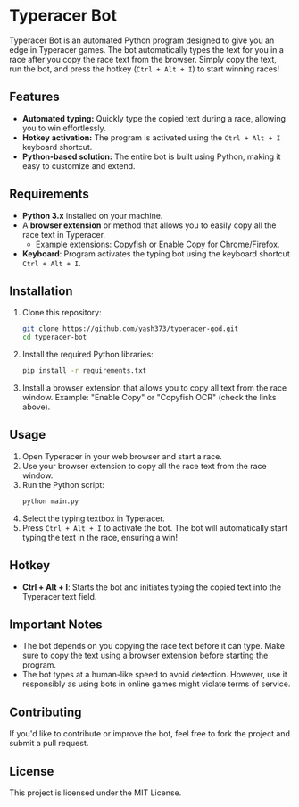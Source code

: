 # Typeracer Bot

Typeracer Bot is an automated Python program designed to give you an edge in Typeracer games. The bot automatically types the text for you in a race after you copy the race text from the browser. Simply copy the text, run the bot, and press the hotkey (`Ctrl + Alt + I`) to start winning races!

## Features

- **Automated typing:** Quickly type the copied text during a race, allowing you to win effortlessly.
- **Hotkey activation:** The program is activated using the `Ctrl + Alt + I` keyboard shortcut.
- **Python-based solution:** The entire bot is built using Python, making it easy to customize and extend.

## Requirements

- **Python 3.x** installed on your machine.
- A **browser extension** or method that allows you to easily copy all the race text in Typeracer.
    - Example extensions: [Copyfish](https://chrome.google.com/webstore/detail/copyfish-free-ocr-softwar/ocdlmjhbenodhlknglojajgokahaglga) or [Enable Copy](https://chrome.google.com/webstore/detail/enable-copy/nkbihfbeogaeaoehlefnkodbefgpgknn) for Chrome/Firefox.
- **Keyboard**: Program activates the typing bot using the keyboard shortcut `Ctrl + Alt + I`.

## Installation

1. Clone this repository:
    ```bash
    git clone https://github.com/yash373/typeracer-god.git
    cd typeracer-bot
    ```

2. Install the required Python libraries:
    ```bash
    pip install -r requirements.txt
    ```

3. Install a browser extension that allows you to copy all text from the race window. Example: "Enable Copy" or "Copyfish OCR" (check the links above).

## Usage

1. Open Typeracer in your web browser and start a race.
2. Use your browser extension to copy all the race text from the race window.
3. Run the Python script:
    ```bash
    python main.py
    ```
4. Select the typing textbox in Typeracer.
5. Press `Ctrl + Alt + I` to activate the bot. The bot will automatically start typing the text in the race, ensuring a win!

## Hotkey

- **Ctrl + Alt + I**: Starts the bot and initiates typing the copied text into the Typeracer text field.

## Important Notes

- The bot depends on you copying the race text before it can type. Make sure to copy the text using a browser extension before starting the program.
- The bot types at a human-like speed to avoid detection. However, use it responsibly as using bots in online games might violate terms of service.

## Contributing

If you'd like to contribute or improve the bot, feel free to fork the project and submit a pull request.

## License

This project is licensed under the MIT License.
